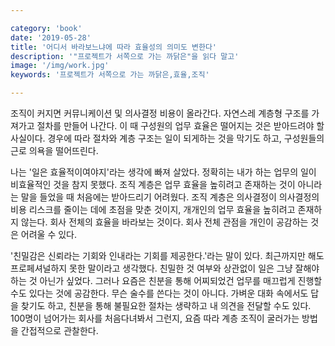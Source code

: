 ```yaml
---

category: 'book'
date: '2019-05-28'
title: '어디서 바라보느냐에 따라 효율성의 의미도 변한다'
description: '"프로젝트가 서쪽으로 가는 까닭은"을 읽다 말고'
image: '/img/work.jpg'
keywords: '프로젝트가 서쪽으로 가는 까닭은,효율,조직'

---
```


조직이 커지면 커뮤니케이션 및 의사결정 비용이 올라간다. 자연스레 계층형 구조를 가져가고 절차를 만들어 나간다. 이 때 구성원의 업무 효율은 떨어지는 것은 받아드려야 할 사실이다. 경우에 따라 절차와 계층 구조는 일이 되게하는 것을 막기도 하고, 구성원들의 근로 의욕을 떨어뜨린다.

나는 '일은 효율적이여야지'라는 생각에 빠져 살았다. 정확히는 내가 하는 업무의 일이 비효율적인 것을 참지 못했다. 조직 계층은 업무 효율을 높히려고 존재하는 것이 아니라는 말을 들었을 때 처음에는 받아드리기 어려웠다. 조직 계층은 의사결정이 의사결정의 비용 리스크를 줄이는 데에 초점을 맞춘 것이지, 개개인의 업무 효율을 높히려고 존재하지 않는다. 회사 전체의 효율을 바라보는 것이다. 회사 전체 관점을 개인이 공감하는 것은 어려울 수 있다.

'친밀감은 신뢰라는 기회와 인내라는 기회를 제공한다.'라는 말이 있다. 최근까지만 해도 프로페셔널하지 못한 말이라고 생각했다. 친밀한 것 여부와 상관없이 일은 그냥 잘해야하는 것 아닌가 싶었다. 그러나 요즘은 친분을 통해 어찌되었건 업무를 매끄럽게 진행할 수도 있다는 것에 공감한다. 무슨 술수를 쓴다는 것이 아니다. 가벼운 대화 속에서도 답을 찾기도 하고, 친분을 통해 불필요한 절차는 생략하고 내 의견을 전달할 수도 있다. 100명이 넘어가는 회사를 처음다녀봐서 그런지, 요즘 따라 계층 조직이 굴러가는 방법을 간접적으로 관찰한다.